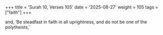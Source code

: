 +++
title = 'Surah 10, Verses 105'
date = '2025-08-27'
weight = 105
tags = ["faith"]
+++

and, ‘Be steadfast in faith in all uprightness, and do not be one of the polytheists,’